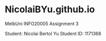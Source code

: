 # NicolaiBYu.github.io

MelbUni INFO20005 Assignment 3

Student: Nicolai Bertol Yu
Student ID: 1171368
